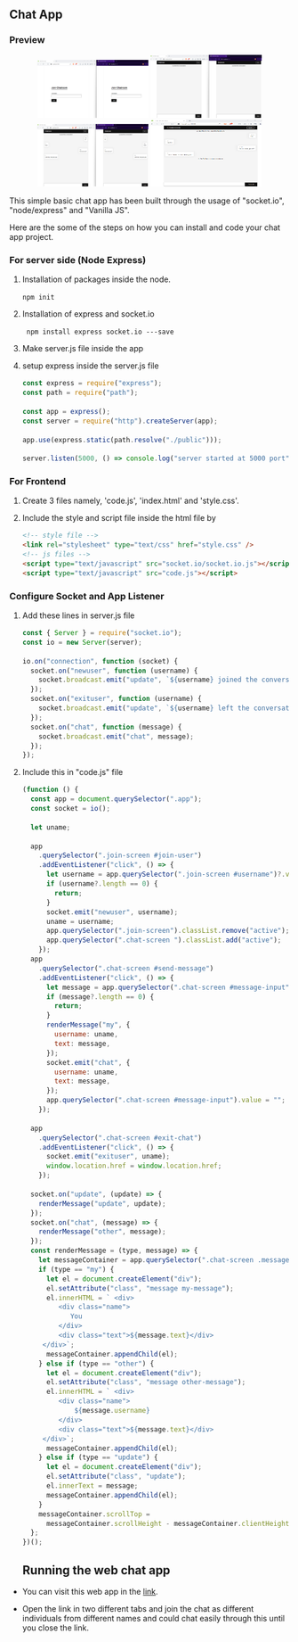 ## Chat App

### Preview

<p align="center">
<img src="./public/assets/Screenshot 2024-02-24 104544.png" alt="Homepage Screenshot" width="200" />
<img src="./public/assets/Screenshot 2024-02-24 104611.png" alt="Chatpage1 Screenshot" width="200"/>
<img src="./public/assets/Screenshot 2024-02-24 104705.png" alt="Chatpage2 Screenshot" width="200"/>
<img src="./public/assets/Screenshot 2024-02-24 104728.png" alt="Chatpage3 Screenshot" width="200" height="120"/>
</p>

This simple basic chat app has been built through the usage of "socket.io", "node/express" and "Vanilla JS".

Here are the some of the steps on how you can install and code your chat app project.

### For server side (Node Express)

1. Installation of packages inside the node.

   `npm init`

2. Installation of express and socket.io

   ` npm install express socket.io ---save`

3. Make server.js file inside the app

4. setup express inside the server.js file

   ```javascript
   const express = require("express");
   const path = require("path");

   const app = express();
   const server = require("http").createServer(app);

   app.use(express.static(path.resolve("./public")));

   server.listen(5000, () => console.log("server started at 5000 port"));
   ```

### For Frontend

1. Create 3 files namely, 'code.js', 'index.html' and 'style.css'.

2. Include the style and script file inside the html file by
   ```html
   <!-- style file -->
   <link rel="stylesheet" type="text/css" href="style.css" />
   <!-- js files -->
   <script type="text/javascript" src="socket.io/socket.io.js"></script>
   <script type="text/javascript" src="code.js"></script>
   ```

### Configure Socket and App Listener

1. Add these lines in server.js file

   ```javascript
   const { Server } = require("socket.io");
   const io = new Server(server);

   io.on("connection", function (socket) {
     socket.on("newuser", function (username) {
       socket.broadcast.emit("update", `${username} joined the conversation`);
     });
     socket.on("exituser", function (username) {
       socket.broadcast.emit("update", `${username} left the conversation`);
     });
     socket.on("chat", function (message) {
       socket.broadcast.emit("chat", message);
     });
   });
   ```

2. Include this in "code.js" file

   ```javascript
   (function () {
     const app = document.querySelector(".app");
     const socket = io();

     let uname;

     app
       .querySelector(".join-screen #join-user")
       .addEventListener("click", () => {
         let username = app.querySelector(".join-screen #username")?.value;
         if (username?.length == 0) {
           return;
         }
         socket.emit("newuser", username);
         uname = username;
         app.querySelector(".join-screen").classList.remove("active");
         app.querySelector(".chat-screen ").classList.add("active");
       });
     app
       .querySelector(".chat-screen #send-message")
       .addEventListener("click", () => {
         let message = app.querySelector(".chat-screen #message-input")?.value;
         if (message?.length == 0) {
           return;
         }
         renderMessage("my", {
           username: uname,
           text: message,
         });
         socket.emit("chat", {
           username: uname,
           text: message,
         });
         app.querySelector(".chat-screen #message-input").value = "";
       });

     app
       .querySelector(".chat-screen #exit-chat")
       .addEventListener("click", () => {
         socket.emit("exituser", uname);
         window.location.href = window.location.href;
       });

     socket.on("update", (update) => {
       renderMessage("update", update);
     });
     socket.on("chat", (message) => {
       renderMessage("other", message);
     });
     const renderMessage = (type, message) => {
       let messageContainer = app.querySelector(".chat-screen .messages");
       if (type == "my") {
         let el = document.createElement("div");
         el.setAttribute("class", "message my-message");
         el.innerHTML = ` <div>
            <div class="name">
               You
            </div>
            <div class="text">${message.text}</div>  
        </div>`;
         messageContainer.appendChild(el);
       } else if (type == "other") {
         let el = document.createElement("div");
         el.setAttribute("class", "message other-message");
         el.innerHTML = ` <div>
            <div class="name">
                ${message.username}
            </div>
            <div class="text">${message.text}</div>  
        </div>`;
         messageContainer.appendChild(el);
       } else if (type == "update") {
         let el = document.createElement("div");
         el.setAttribute("class", "update");
         el.innerText = message;
         messageContainer.appendChild(el);
       }
       messageContainer.scrollTop =
         messageContainer.scrollHeight - messageContainer.clientHeight;
     };
   })();
   ```

   ## Running the web chat app

  - You can visit this web app in the [link](https://chatapp-mz4s.onrender.com/).

  - Open the link in two different tabs and join the chat as different individuals from different names and could chat easily through this until you close the link.
